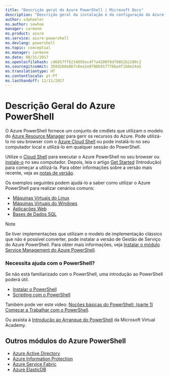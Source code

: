 ```yaml
---
title: "Descrição geral do Azure PowerShell | Microsoft Docs"
description: "Descrição geral da instalação e da configuração do Azure PowerShell."
author: sdwheeler
ms.author: sewhee
manager: carmonm
ms.product: azure
ms.service: azure-powershell
ms.devlang: powershell
ms.topic: conceptual
ms.manager: carmonm
ms.date: 08/31/2017
ms.openlocfilehash: cd6b57ff6234895ec4f7a4200f9df0852b2280c2
ms.sourcegitcommit: 358d260a867c6ee2e8700b91f776ba4f1b0e24a5
ms.translationtype: HT
ms.contentlocale: pt-PT
ms.lasthandoff: 11/11/2017
---
```

# <a name="overview-of-azure-powershell"></a>Descrição Geral do Azure PowerShell

O Azure PowerShell fornece um conjunto de cmdlets que utilizam o modelo do [Azure Resource Manager](/azure/azure-resource-manager/resource-group-overview) para gerir os recursos do Azure. Pode utilizá-lo no seu browser com o [Azure Cloud Shell](/azure/cloud-shell/overview) ou pode instalá-lo no seu computador local e utilizá-lo em qualquer sessão do PowerShell.

Utilize o [Cloud Shell](/azure/cloud-shell/overview) para executar o Azure PowerShell no seu browser ou [instale-o](install-azurerm-ps.md) no seu computador. Depois, leia o artigo [Get Started](get-started-azureps.md) (Introdução) para começar a utilizá-la. Para obter informações sobre a versão mais recente, veja as [notas de versão](release-notes-azureps.md).

Os exemplos seguintes podem ajudá-lo a saber como utilizar o Azure PowerShell para realizar cenários comuns:

* [Máquinas Virtuais do Linux](/azure/virtual-machines/virtual-machines-linux-powershell-samples?toc=/powershell/azure/toc.json)
* [Máquinas Virtuais do Windows](/azure/virtual-machines/virtual-machines-windows-powershell-samples?toc=/powershell/azure/toc.json)
* [Aplicações Web](/azure/app-service-web/app-service-powershell-samples?toc=/powershell/azure/toc.json)
* [Bases de Dados SQL](/azure/sql-database/sql-database-powershell-samples?toc=/powershell/azure/toc.json)

> [!NOTE]
> Se tiver implementações que utilizam o modelo de implementação clássico que não é possível converter, pode instalar a versão de Gestão de Serviço do Azure PowerShell. Para obter mais informações, veja [Instalar o módulo Service Management do Azure PowerShell](/powershell/azure/servicemanagement/install-azure-ps).


### <a name="need-help-with-powershell"></a>Necessita ajuda com o PowerShell?

Se não está familiarizado com o PowerShell, uma introdução ao PowerShell poderá útil.

* [Instalar o PowerShell](/powershell/scripting/installing-windows-powershell)
* [Scripting com o PowerShell](/powershell/scripting/scripting-with-windows-powershell)

Também pode ver este vídeo: [Noções básicas do PowerShell: (parte 1) Começar a Trabalhar com o PowerShell](https://channel9.msdn.com/Blogs/Taste-of-Premier/PowerShellBasicsPart1).

Ou assista à [Introdução ao Arranque do PowerShell](https://mva.microsoft.com/liveevents/powershell-jumpstart) da Microsoft Virtual Academy.

## <a name="other-azure-powershell-modules"></a>Outros módulos do Azure PowerShell

* [Azure Active Directory](/powershell/azure/active-directory/)
* [Azure Information Protection](/powershell/azure/aip/)
* [Azure Service Fabric](/powershell/azure/service-fabric/)
* [Azure ElasticDB](/powershell/azure/elasticdbjobs/)
